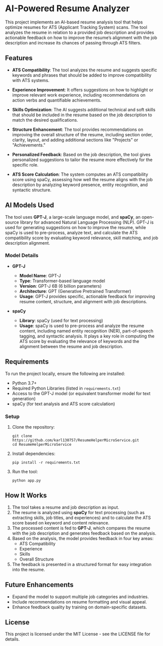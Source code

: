 
AI-Powered Resume Analyzer
==========================

This project implements an AI-based resume analysis tool that helps optimize resumes for ATS (Applicant Tracking System) scans. The tool analyzes the resume in relation to a provided job description and provides actionable feedback on how to improve the resume’s alignment with the job description and increase its chances of passing through ATS filters.

Features
--------
- **ATS Compatibility**: The tool analyzes the resume and suggests specific keywords and phrases that should be added to improve compatibility with ATS systems.
  
- **Experience Improvement**: It offers suggestions on how to highlight or improve relevant work experience, including recommendations on action verbs and quantifiable achievements.
  
- **Skills Optimization**: The AI suggests additional technical and soft skills that should be included in the resume based on the job description to match the desired qualifications.
  
- **Structure Enhancement**: The tool provides recommendations on improving the overall structure of the resume, including section order, clarity, layout, and adding additional sections like "Projects" or "Achievements."
  
- **Personalized Feedback**: Based on the job description, the tool gives personalized suggestions to tailor the resume more effectively for the specific role.

- **ATS Score Calculation**: The system computes an ATS compatibility score using spaCy, assessing how well the resume aligns with the job description by analyzing keyword presence, entity recognition, and syntactic structure.

AI Models Used
--------------
The tool uses **GPT-J**, a large-scale language model, and **spaCy**, an open-source library for advanced Natural Language Processing (NLP). GPT-J is used for generating suggestions on how to improve the resume, while spaCy is used to pre-process, analyze text, and calculate the ATS compatibility score by evaluating keyword relevance, skill matching, and job description alignment.

### Model Details
- **GPT-J**
  - **Model Name**: GPT-J
  - **Type**: Transformer-based language model
  - **Version**: GPT-J 6B (6 billion parameters)
  - **Architecture**: GPT (Generative Pretrained Transformer)
  - **Usage**: GPT-J provides specific, actionable feedback for improving resume content, structure, and alignment with job descriptions.

- **spaCy**
  - **Library**: spaCy (used for text processing)
  - **Usage**: spaCy is used to pre-process and analyze the resume content, including named entity recognition (NER), part-of-speech tagging, and syntactic analysis. It plays a key role in computing the ATS score by evaluating the relevance of keywords and the alignment between the resume and job description.

Requirements
------------
To run the project locally, ensure the following are installed:
- Python 3.7+
- Required Python Libraries (listed in `requirements.txt`)
- Access to the GPT-J model (or equivalent transformer model for text generation)
- spaCy (for text analysis and ATS score calculation)

### Setup
1. Clone the repository:
   ```
   git clone https://github.com/karl130757/ResumeHelperMicroService.git
   cd ResumeHelperMicroService
   ```

2. Install dependencies:
   ```
   pip install -r requirements.txt
   ```

3. Run the tool:
   ```
   python app.py
   ```

How It Works
-------------
1. The tool takes a resume and job description as input.
2. The resume is analyzed using **spaCy** for text processing (such as extracting skills, job titles, and experiences) and to calculate the ATS score based on keyword and content relevance.
3. The processed content is fed to **GPT-J**, which compares the resume with the job description and generates feedback based on the analysis.
4. Based on the analysis, the model provides feedback in four key areas:
   - ATS Compatibility
   - Experience
   - Skills
   - Overall Structure
5. The feedback is presented in a structured format for easy integration into the resume.

Future Enhancements
-------------------
- Expand the model to support multiple job categories and industries.
- Include recommendations on resume formatting and visual appeal.
- Enhance feedback quality by training on domain-specific datasets.

License
-------
This project is licensed under the MIT License - see the LICENSE file for details.
